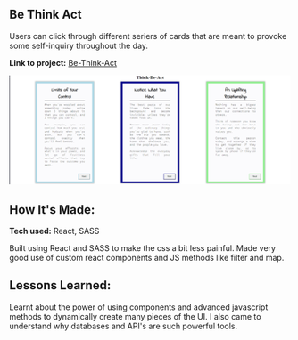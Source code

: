 ## Be Think Act

Users can click through different seriers of cards that are meant to provoke some self-inquiry throughout the day.

**Link to project:** [Be-Think-Act](https://be-think-act.vercel.app/)

![alt tag](be-think-act.png)

## How It's Made:

**Tech used:** React, SASS

Built using React and SASS to make the css a bit less painful. Made very good use of custom react components and JS methods like filter and map.

## Lessons Learned:

Learnt about the power of using components and advanced javascript methods to dynamically create many pieces of the UI. I also came to understand why databases and API's are such powerful tools.
